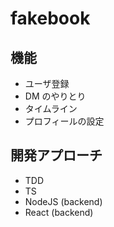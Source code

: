 # fakebook

## 機能
- ユーザ登録
- DM のやりとり
- タイムライン
- プロフィールの設定

## 開発アプローチ
- TDD
- TS
- NodeJS (backend)
- React (backend)
